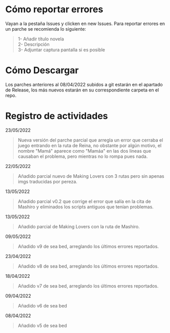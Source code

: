 # Cómo reportar errores
Vayan a la pestaña Issues y clicken en new Issues. Para reportar errores en un parche se recomienda lo siguiente:
> 1- Añadir título novela<br/>
> 2- Descripción<br/>
> 3- Adjuntar captura pantalla si es posible

# Cómo Descargar
Los parches anteriores al 08/04/2022 subidos a git estarán en el apartado de Release, los más nuevos estarán en su correspondiente carpeta en el repo.

# Registro de actividades
23/05/2022
> Nueva versión del parche parcial que arregla un error que cerraba el juego entrando en la ruta de Reina, no obstante por algún motivo, el nombre "Mamá" aparece como "Mamáa" en las dos lineas que causaban el problema, pero mientras no lo rompa pues nada.<br/>

22/05/2022
> Añadido parcial nuevo de Making Lovers con 3 rutas pero sin apenas imgs traducidas por pereza.<br/>

13/05/2022
> Añadido parcial v0.2 que corrige el error que salía en la cita de Mashiro y eliminados los scripts antiguos que tenían problemas.<br/>

13/05/2022
> Añadido parcial de Making Lovers con la ruta de Mashiro.<br/>

09/05/2022
> Añadido v9 de sea bed, arreglando los últimos errores reportados.<br/>

23/04/2022
> Añadido v8 de sea bed, arreglando los últimos errores reportados.<br/>

18/04/2022
> Añadido v7 de sea bed, arreglando los últimos errores reportados.<br/>

09/04/2022
> Añadido v6 de sea bed<br/>

08/04/2022
> Añadido v5 de sea bed<br/>
